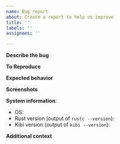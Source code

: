 ```yaml
---
name: Bug report
about: Create a report to help us improve
title: ''
labels: ''
assignees: ''

---
```


**Describe the bug**
<!-- A clear and concise description of what the bug is. -->

**To Reproduce**
<!-- Indicate steps to reproduce the behavior. -->

**Expected behavior**
<!-- A clear and concise description of what you expected to happen. -->

**Screenshots**
<!-- If applicable, add screenshots to help explain your problem. -->

**System information**:
 -  OS:
 - Rust version (output of `rustc --version`):
- Kibi version (output of `kibi --version`):

**Additional context**
<!-- Add any other context about the problem here. -->
